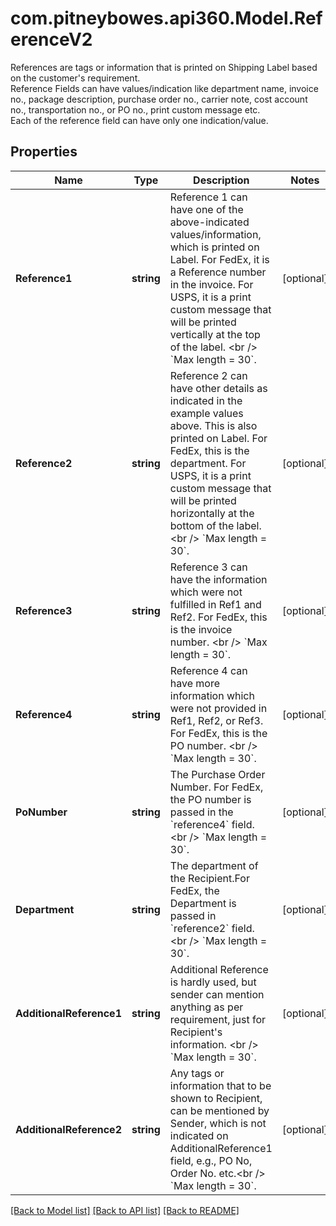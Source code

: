 # com.pitneybowes.api360.Model.ReferenceV2
References are tags or information that is printed on Shipping Label based on the customer's requirement. <br /> Reference Fields can have values/indication like department name, invoice no., package description, purchase order no., carrier note, cost account no., transportation no., or PO no., print custom message etc.<br /> Each of the reference field can have only one indication/value. 

## Properties

Name | Type | Description | Notes
------------ | ------------- | ------------- | -------------
**Reference1** | **string** | Reference 1 can have one of the above-indicated values/information, which is printed on Label. For FedEx, it is a Reference number in the invoice. For USPS, it is a print custom message that will be printed vertically at the top of the label. &lt;br /&gt; &#x60;Max length &#x3D; 30&#x60;. | [optional] 
**Reference2** | **string** | Reference 2 can have other details as indicated in the example values above. This is also printed on Label. For FedEx, this is the department. For USPS, it is a print custom message that will be printed horizontally at the bottom of the label. &lt;br /&gt; &#x60;Max length &#x3D; 30&#x60;. | [optional] 
**Reference3** | **string** | Reference 3 can have the information which were not fulfilled in Ref1 and Ref2. For FedEx, this is the invoice number. &lt;br /&gt; &#x60;Max length &#x3D; 30&#x60;. | [optional] 
**Reference4** | **string** | Reference 4 can have more information which were not provided in Ref1, Ref2, or Ref3. For FedEx, this is the PO number. &lt;br /&gt; &#x60;Max length &#x3D; 30&#x60;. | [optional] 
**PoNumber** | **string** | The Purchase Order Number. For FedEx, the PO number is passed in the &#x60;reference4&#x60; field. &lt;br /&gt; &#x60;Max length &#x3D; 30&#x60;. | [optional] 
**Department** | **string** | The department of the Recipient.For FedEx, the Department is passed in &#x60;reference2&#x60; field. &lt;br /&gt; &#x60;Max length &#x3D; 30&#x60;. | [optional] 
**AdditionalReference1** | **string** | Additional Reference is hardly used, but sender can mention anything as per requirement, just for Recipient&#39;s information. &lt;br /&gt; &#x60;Max length &#x3D; 30&#x60;. | [optional] 
**AdditionalReference2** | **string** | Any tags or information that to be shown to Recipient, can be mentioned by Sender, which is not indicated on AdditionalReference1 field, e.g., PO No, Order No. etc.&lt;br /&gt; &#x60;Max length &#x3D; 30&#x60;. | [optional] 

[[Back to Model list]](../../README.md#documentation-for-models) [[Back to API list]](../../README.md#documentation-for-api-endpoints) [[Back to README]](../../README.md)


